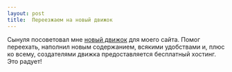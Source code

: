 ```yaml
---
layout: post
title:  Переезжаем на новый движок
---
```


Сынуля посоветовал мне [новый движок](https://github.com/mojombo/jekyll) для моего
сайта. Помог переехать, наполнил новым содержанием, всякими удобствами и, плюс ко
всему, создателями движка предоставляется бесплатный хостинг. Это радует!